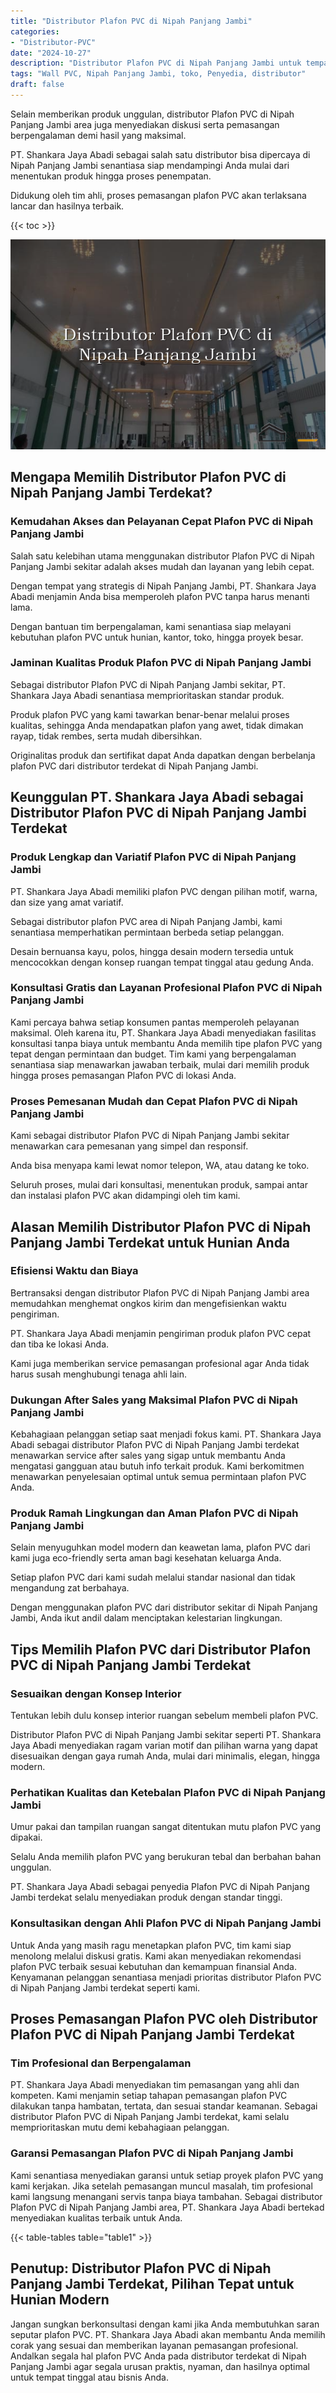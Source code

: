 ```yaml
---
title: "Distributor Plafon PVC di Nipah Panjang Jambi"
categories: 
- "Distributor-PVC"
date: "2024-10-27"
description: "Distributor Plafon PVC di Nipah Panjang Jambi untuk tempat tinggal, perkantoran, serta toko. Panel unggulan, pilihan motif, variasi warna menarik, beserta jasa penempatan ditangani oleh tenaga ahli profesional dan kepastian resmi!|Layanan penyediaan Plafon PVC di Nipah Panjang Jambi untuk keperluan hunian, kantor, maupun gerai, dengan produk unggulan dan pemasangan oleh tenaga ahli ahli serta kepastian resmi.|Solusi Plafon PVC di Nipah Panjang Jambi yang terbukti untuk rumah, kantor, serta gerai, bersama panel terbaik dan pemasangan dikerjakan oleh tim profesional serta kepastian resmi.|Penjualan Plafon PVC di Nipah Panjang Jambi bagi hunian, kantor, serta gerai, dengan panel berkualitas dan penempatan ditangani oleh tim berpengalaman, disertai beserta kepastian resmi.}"
tags: "Wall PVC, Nipah Panjang Jambi, toko, Penyedia, distributor"
draft: false
---
```


Selain memberikan produk unggulan, distributor Plafon PVC di Nipah Panjang Jambi area juga menyediakan diskusi serta pemasangan berpengalaman demi hasil yang maksimal.

PT. Shankara Jaya Abadi sebagai salah satu distributor bisa dipercaya di Nipah Panjang Jambi senantiasa siap mendampingi Anda mulai dari menentukan produk hingga proses penempatan.

Didukung oleh tim ahli, proses pemasangan plafon PVC akan terlaksana lancar dan hasilnya terbaik.

{{< toc >}}

![Distributor Plafon PVC di Nipah Panjang Jambi](/images/Distributor-PVC/Distributor-Plafon-PVC-di-Nipah-Panjang-Jambi.png)


## Mengapa Memilih Distributor Plafon PVC di Nipah Panjang Jambi Terdekat?

### Kemudahan Akses dan Pelayanan Cepat Plafon PVC di Nipah Panjang Jambi

Salah satu kelebihan utama menggunakan distributor Plafon PVC di Nipah Panjang Jambi sekitar adalah akses mudah dan layanan yang lebih cepat.

Dengan tempat yang strategis di Nipah Panjang Jambi, PT. Shankara Jaya Abadi menjamin Anda bisa memperoleh plafon PVC tanpa harus menanti lama.

Dengan bantuan tim berpengalaman, kami senantiasa siap melayani kebutuhan plafon PVC untuk hunian, kantor, toko, hingga proyek besar.

### Jaminan Kualitas Produk Plafon PVC di Nipah Panjang Jambi

Sebagai distributor Plafon PVC di Nipah Panjang Jambi sekitar, PT. Shankara Jaya Abadi senantiasa memprioritaskan standar produk.

Produk plafon PVC yang kami tawarkan benar-benar melalui proses kualitas, sehingga Anda mendapatkan plafon yang awet, tidak dimakan rayap, tidak rembes, serta mudah dibersihkan.

Originalitas produk dan sertifikat dapat Anda dapatkan dengan berbelanja plafon PVC dari distributor terdekat di Nipah Panjang Jambi.

## Keunggulan PT. Shankara Jaya Abadi sebagai Distributor Plafon PVC di Nipah Panjang Jambi Terdekat

### Produk Lengkap dan Variatif Plafon PVC di Nipah Panjang Jambi

PT. Shankara Jaya Abadi memiliki plafon PVC dengan pilihan motif, warna, dan size yang amat variatif.

Sebagai distributor plafon PVC area di Nipah Panjang Jambi, kami senantiasa memperhatikan permintaan berbeda setiap pelanggan.

Desain bernuansa kayu, polos, hingga desain modern tersedia untuk mencocokkan dengan konsep ruangan tempat tinggal atau gedung Anda.

### Konsultasi Gratis dan Layanan Profesional Plafon PVC di Nipah Panjang Jambi

Kami percaya bahwa setiap konsumen pantas memperoleh pelayanan maksimal. Oleh karena itu, PT. Shankara Jaya Abadi menyediakan fasilitas konsultasi tanpa biaya untuk membantu Anda memilih tipe plafon PVC yang tepat dengan permintaan dan budget. Tim kami yang berpengalaman senantiasa siap menawarkan jawaban terbaik, mulai dari memilih produk hingga proses pemasangan Plafon PVC di lokasi Anda.

### Proses Pemesanan Mudah dan Cepat Plafon PVC di Nipah Panjang Jambi

Kami sebagai distributor Plafon PVC di Nipah Panjang Jambi sekitar menawarkan cara pemesanan yang simpel dan responsif.

Anda bisa menyapa kami lewat nomor telepon, WA, atau datang ke toko.

Seluruh proses, mulai dari konsultasi, menentukan produk, sampai antar dan instalasi plafon PVC akan didampingi oleh tim kami.

## Alasan Memilih Distributor Plafon PVC di Nipah Panjang Jambi Terdekat untuk Hunian Anda

### Efisiensi Waktu dan Biaya

Bertransaksi dengan distributor Plafon PVC di Nipah Panjang Jambi area memudahkan menghemat ongkos kirim dan mengefisienkan waktu pengiriman.

PT. Shankara Jaya Abadi menjamin pengiriman produk plafon PVC cepat dan tiba ke lokasi Anda.

Kami juga memberikan service pemasangan profesional agar Anda tidak harus susah menghubungi tenaga ahli lain.

### Dukungan After Sales yang Maksimal Plafon PVC di Nipah Panjang Jambi

Kebahagiaan pelanggan setiap saat menjadi fokus kami. PT. Shankara Jaya Abadi sebagai distributor Plafon PVC di Nipah Panjang Jambi terdekat menawarkan service after sales yang sigap untuk membantu Anda mengatasi gangguan atau butuh info terkait produk. Kami berkomitmen menawarkan penyelesaian optimal untuk semua permintaan plafon PVC Anda.

### Produk Ramah Lingkungan dan Aman Plafon PVC di Nipah Panjang Jambi

Selain menyuguhkan model modern dan keawetan lama, plafon PVC dari kami juga eco-friendly serta aman bagi kesehatan keluarga Anda.

Setiap plafon PVC dari kami sudah melalui standar nasional dan tidak mengandung zat berbahaya.

Dengan menggunakan plafon PVC dari distributor sekitar di Nipah Panjang Jambi, Anda ikut andil dalam menciptakan kelestarian lingkungan.

## Tips Memilih Plafon PVC dari Distributor Plafon PVC di Nipah Panjang Jambi Terdekat

### Sesuaikan dengan Konsep Interior

Tentukan lebih dulu konsep interior ruangan sebelum membeli plafon PVC.

Distributor Plafon PVC di Nipah Panjang Jambi sekitar seperti PT. Shankara Jaya Abadi menyediakan ragam varian motif dan pilihan warna yang dapat disesuaikan dengan gaya rumah Anda, mulai dari minimalis, elegan, hingga modern.

### Perhatikan Kualitas dan Ketebalan Plafon PVC di Nipah Panjang Jambi

Umur pakai dan tampilan ruangan sangat ditentukan mutu plafon PVC yang dipakai.

Selalu Anda memilih plafon PVC yang berukuran tebal dan berbahan bahan unggulan.

PT. Shankara Jaya Abadi sebagai penyedia Plafon PVC di Nipah Panjang Jambi terdekat selalu menyediakan produk dengan standar tinggi.

### Konsultasikan dengan Ahli Plafon PVC di Nipah Panjang Jambi

Untuk Anda yang masih ragu menetapkan plafon PVC, tim kami siap menolong melalui diskusi gratis. Kami akan menyediakan rekomendasi plafon PVC terbaik sesuai kebutuhan dan kemampuan finansial Anda. Kenyamanan pelanggan senantiasa menjadi prioritas distributor Plafon PVC di Nipah Panjang Jambi terdekat seperti kami.

## Proses Pemasangan Plafon PVC oleh Distributor Plafon PVC di Nipah Panjang Jambi Terdekat

### Tim Profesional dan Berpengalaman

PT. Shankara Jaya Abadi menyediakan tim pemasangan yang ahli dan kompeten. Kami menjamin setiap tahapan pemasangan plafon PVC dilakukan tanpa hambatan, tertata, dan sesuai standar keamanan. Sebagai distributor Plafon PVC di Nipah Panjang Jambi terdekat, kami selalu memprioritaskan mutu demi kebahagiaan pelanggan.

### Garansi Pemasangan Plafon PVC di Nipah Panjang Jambi

Kami senantiasa menyediakan garansi untuk setiap proyek plafon PVC yang kami kerjakan. Jika setelah pemasangan muncul masalah, tim profesional kami langsung menangani servis tanpa biaya tambahan. Sebagai distributor Plafon PVC di Nipah Panjang Jambi area, PT. Shankara Jaya Abadi bertekad menyediakan kualitas terbaik untuk Anda.

{{< table-tables table="table1" >}}

## Penutup: Distributor Plafon PVC di Nipah Panjang Jambi Terdekat, Pilihan Tepat untuk Hunian Modern

Jangan sungkan berkonsultasi dengan kami jika Anda membutuhkan saran seputar plafon PVC. PT. Shankara Jaya Abadi akan membantu Anda memilih corak yang sesuai dan memberikan layanan pemasangan profesional. Andalkan segala hal plafon PVC Anda pada distributor terdekat di Nipah Panjang Jambi agar segala urusan praktis, nyaman, dan hasilnya optimal untuk tempat tinggal atau bisnis Anda.